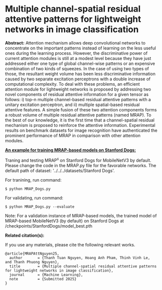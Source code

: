 # Multiple channel-spatial residual attentive patterns for lightweight networks in image classification
**Abstract:**
Attention mechanism allows deep convolutional networks to concentrate on the important patterns instead of learning on the less useful ones during the learning process.
However, the discriminative power of current attention modules is still at a modest level because they have just addressed either one type of global channel-wise patterns or an expensive combination of two kinds of squeezes. In the case of using two types of those, the resultant weight volume has been less discriminative information caused by two separate excitation perceptrons with a double increase of computational complexity.
To deal with these problems, an efficient attention module for lightweight networks is proposed by addressing two novel components of residual attentive information for a given tensor as follows: i) top-n multiple channel-based residual attentive patterns with a unitary excitation perceptron, and ii) multiple spatial-based residual attentive features.
A simple fusion of these two attention components forms a robust volume of multiple residual attentive patterns (named MRAP).
To the best of our knowledge, it is the first time that a channel-spatial residual mechanism is proposed to reinforce the attentive information.
Experimental results on benchmark datasets for image recognition have authenticated the prominent performance of MRAP in comparison with other attention modules.

<u>**An example for training MRAP-based models on Stanford Dogs:**</u>


Traning and testing MRAP$^s$ on Stanford Dogs for MobileNetV3 by default. Please change the code in the MRAP.py file for the favorable networks.
The default path of dataset: '../../../datasets/Stanford Dogs'.

For tranining, run command:
```
$ python MRAP_Dogs.py
```
For validating, run command:
```
$ python MRAP_Dogs.py --evaluate
```

Note: For a validation instance of MRAP-based models, the trained model of MRAP-based MobileNetV3 (by default) on Stanford Dogs at /checkpoints/StanfordDogs/model_best.pth

**Related citation(s):**

If you use any materials, please cite the following relevant works.

```
@article{MRAPAttNguyen25,
  author       = {Thanh Tuan Nguyen, Hoang Anh Pham, Thinh Vinh Le, and Thanh Phuong Nguyen},
  title        = {Multiple channel-spatial residual attentive patterns for lightweight networks in image classification},
  journal      = {Machine Learning},
  note         = {Submitted 2025}
}
```
